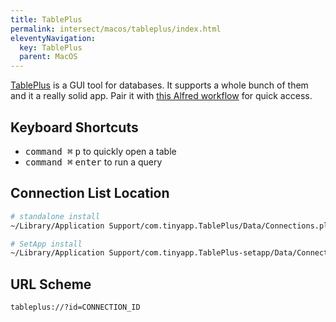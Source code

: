 ```yaml
---
title: TablePlus
permalink: intersect/macos/tableplus/index.html
eleventyNavigation:
  key: TablePlus
  parent: MacOS
---
```


[TablePlus](https://tableplus.com/) is a GUI tool for databases. It supports a whole bunch of them and it a really solid app. Pair it with [this Alfred workflow](https://github.com/rknightuk/alfred-workflows/tree/main/workflows/table-plus) for quick access.

## Keyboard Shortcuts

- <kbd>command ⌘</kbd> <kbd>p</kbd> to quickly open a table
- <kbd>command ⌘</kbd> <kbd>enter</kbd> to run a query

## Connection List Location

```bash
# standalone install
~/Library/Application Support/com.tinyapp.TablePlus/Data/Connections.plist

# SetApp install
~/Library/Application Support/com.tinyapp.TablePlus-setapp/Data/Connections.plist
```

## URL Scheme

```bash
tableplus://?id=CONNECTION_ID
```